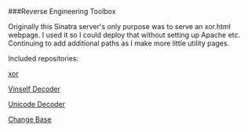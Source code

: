 ###Reverse Engineering Toolbox

Originally this Sinatra server's only purpose was to serve an xor.html webpage.  I used it so I could deploy that without setting up Apache etc.
Continuing to add additional paths as I make more little utility pages.

Included repositories:

[xor](https://github.com/ericmccullough/xor)

[Vinself Decoder](https://github.com/ericmccullough/vinself_decoder)

[Unicode Decoder](https://github.com/ericmccullough/unidecode)

[Change Base](https://github.com/ericmccullough/change_base)
